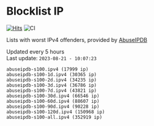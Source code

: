 # Blocklist IP

[![Hits](https://hits.seeyoufarm.com/api/count/incr/badge.svg?url=https%3A%2F%2Fgithub.com%2Fborestad%2Fblocklist-ip%2F&count_bg=%2379C83D&title_bg=%23555555&icon=&icon_color=%23E7E7E7&title=hits&edge_flat=false)](https://hits.seeyoufarm.com)  ![CI](https://img.shields.io/github/workflow/status/borestad/blocklist-ip/CI?style=flat-square)

Lists with worst IPv4 offenders, provided by [AbuseIPDB](https://www.abuseipdb.com/)

<!-- FOOTER-PLACEHOLDER -->
Updated every 5 hours<br>
Last update: `2023-08-21 - 10:07:23`
```
abuseipdb-s100.ipv4 (17999 ip)
abuseipdb-s100-1d.ipv4 (30365 ip)
abuseipdb-s100-2d.ipv4 (34235 ip)
abuseipdb-s100-3d.ipv4 (36786 ip)
abuseipdb-s100-7d.ipv4 (43821 ip)
abuseipdb-s100-30d.ipv4 (66546 ip)
abuseipdb-s100-60d.ipv4 (88607 ip)
abuseipdb-s100-90d.ipv4 (90228 ip)
abuseipdb-s100-120d.ipv4 (150968 ip)
abuseipdb-s100-all.ipv4 (352919 ip)
```
